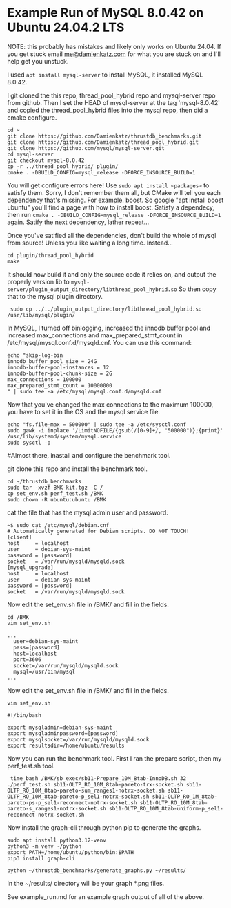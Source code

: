 # Example Run of MySQL 8.0.42 on Ubuntu 24.04.2 LTS

NOTE: this probably has mistakes and likely only works on Ubuntu 24.04. If you get stuck email me@damienkatz.com for what you are stuck on and I'll help get you unstuck.

I used `apt install mysql-server` to install MySQL, it installed MySQL 8.0.42.

I git cloned the this repo, thread_pool_hybrid repo and mysql-server repo from github. Then I set the HEAD of mysql-server at the tag 'mysql-8.0.42' and copied the thread_pool_hybrid files into the mysql repo, then did a cmake configure.

```
cd ~
git clone https://github.com/Damienkatz/thrustdb_benchmarks.git
git clone https://github.com/Damienkatz/thread_pool_hybrid.git
git clone https://github.com/mysql/mysql-server.git
cd mysql-server
git checkout mysql-8.0.42
cp -r ../thread_pool_hybrid/ plugin/
cmake . -DBUILD_CONFIG=mysql_release -DFORCE_INSOURCE_BUILD=1
```

You will get configure errors here! Use `sudo apt install <packages>` to satisfy them. Sorry, I don't remember them all, but CMake will tell you each dependency that's missing. For example. boost. So google "apt install boost ubuntu" you'll find a page with how to install boost. Satisfy a dependecy, then run `cmake . -DBUILD_CONFIG=mysql_release -DFORCE_INSOURCE_BUILD=1` again. Satify the next dependency, lather repeat...

Once you've satified all the dependencies, don't build the whole of mysql from source! Unless you like waiting a long time. Instead...

```
cd plugin/thread_pool_hybrid
make
```

It should now build it and only the source code it relies on, and output the properly version lib to `mysql-server/plugin_output_directory/libthread_pool_hybrid.so` So then copy that to the mysql plugin directory.

```
 sudo cp ../../plugin_output_directory/libthread_pool_hybrid.so /usr/lib/mysql/plugin/
```

In MySQL, I turned off binlogging, increased the innodb buffer pool and increased max_connections and max_prepared_stmt_count in /etc/mysql/mysql.conf.d/mysqld.cnf. You can use this command:

```
echo "skip-log-bin
innodb_buffer_pool_size = 24G
innodb-buffer-pool-instances = 12
innodb-buffer-pool-chunk-size = 2G
max_connections = 100000
max_prepared_stmt_count = 10000000
" | sudo tee -a /etc/mysql/mysql.conf.d/mysqld.cnf
```

Now that you've changed the max connections to the maximum 100000, you have to set it in the OS and the mysql service file.

```
echo "fs.file-max = 500000" | sudo tee -a /etc/sysctl.conf
sudo gawk -i inplace '/LimitNOFILE/{gsub(/[0-9]+/, "500000")};{print}' /usr/lib/systemd/system/mysql.service
sudo sysctl -p
```

#Almost there, inastall and configure the benchmark tool.

git clone this repo and install the benchmark tool.

```
cd ~/thrustdb_benchmarks
sudo tar -xvzf BMK-kit.tgz -C /
cp set_env.sh perf_test.sh /BMK
sudo chown -R ubuntu:ubuntu /BMK
```

cat the file that has the mysql admin user and password.

```
~$ sudo cat /etc/mysql/debian.cnf
# Automatically generated for Debian scripts. DO NOT TOUCH!
[client]
host     = localhost
user     = debian-sys-maint
password = [password]
socket   = /var/run/mysqld/mysqld.sock
[mysql_upgrade]
host     = localhost
user     = debian-sys-maint
password = [password]
socket   = /var/run/mysqld/mysqld.sock
```

Now edit the set_env.sh file in /BMK/ and fill in the fields.

```
cd /BMK
vim set_env.sh
```

```
...
  user=debian-sys-maint
  pass=[password]
  host=localhost
  port=3606
  socket=/var/run/mysqld/mysqld.sock
  mysql=/usr/bin/mysql
...
```


Now edit the set_env.sh file in /BMK/ and fill in the fields.

```
vim set_env.sh
```

```
#!/bin/bash

export mysqladmin=debian-sys-maint
export mysqladminpassword=[password]
export mysqlsocket=/var/run/mysqld/mysqld.sock
export resultsdir=/home/ubuntu/results
```

Now you can run the benchmark tool. First I ran the prepare script, then my perf_test.sh tool.

```
 time bash /BMK/sb_exec/sb11-Prepare_10M_8tab-InnoDB.sh 32
./perf_test.sh sb11-OLTP_RO_10M_8tab-pareto-trx-socket.sh sb11-OLTP_RO_10M_8tab-pareto-sum_ranges1-notrx-socket.sh sb11-OLTP_RO_10M_8tab-pareto-p_sel1-notrx-socket.sh sb11-OLTP_RO_1M_8tab-pareto-ps-p_sel1-reconnect-notrx-socket.sh sb11-OLTP_RO_10M_8tab-pareto-s_ranges1-notrx-socket.sh sb11-OLTP_RO_10M_8tab-uniform-p_sel1-reconnect-notrx-socket.sh
```



Now install the graph-cli through python pip to generate the graphs.

```
sudo apt install python3.12-venv
python3 -m venv ~/python
export PATH=/home/ubuntu/python/bin:$PATH
pip3 install graph-cli

python ~/thrustdb_benchmarks/generate_graphs.py ~/results/
```

In the ~/results/ directory will be your graph *.png files.

See example_run.md for an example graph output of all of the above.



